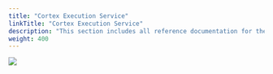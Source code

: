 ```yaml
---
title: "Cortex Execution Service"
linkTitle: "Cortex Execution Service"
description: "This section includes all reference documentation for the logs generated by the Cortex Execution Service."
weight: 400
---
```


<img src="/images/work-in-progress.jpg">

